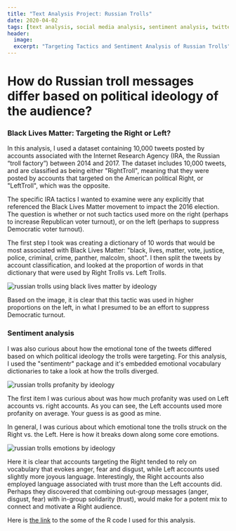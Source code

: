 ```yaml
---
title: "Text Analysis Project: Russian Trolls"
date: 2020-04-02
tags: [text analysis, social media analysis, sentiment analysis, twitter]
header:
  image:
  excerpt: "Targeting Tactics and Sentiment Analysis of Russian Trolls"
---
```


# How do Russian troll messages differ based on political ideology of the audience?

### Black Lives Matter: Targeting the Right or Left?

In this analysis, I used a dataset containing 10,000 tweets posted by accounts
associated with the Internet Research Agency (IRA, the Russian “troll factory”) between 2014 and 2017.  The dataset includes 10,000 tweets, and are classified as
being either "RightTroll", meaning that they were posted by accounts that targeted on the American political Right, or "LeftTroll", which was the opposite.

The specific IRA tactics I wanted to examine were any explicitly that referenced the Black Lives Matter movement to impact the 2016 election. The question is whether or not such tactics used more on the right (perhaps to increase Republican voter turnout), or on the left (perhaps to suppress Democratic voter turnout).

The first step I took was creating a dictionary of 10 words that would be most associated with Black Lives Matter: "black, lives, matter, vote, justice, police, criminal, crime, panther, malcolm, shoot". I then split the tweets by account classification, and looked at the proportion of words in that dictionary that were used by Right Trolls vs. Left Trolls.

<img src="{{ site.url }}{{ site.baseurl }}/images/trolltarget.png" alt="russian trolls using black lives matter by ideology">

Based on the image, it is clear that this tactic was used in higher proportions on the left, in what I presumed to be an effort to suppress Democratic turnout.

### Sentiment analysis

I was also curious about how the emotional tone of the tweets differed based on which political ideology the trolls were targeting. For this analysis, I used the "sentimentr" package and it's embedded emotional vocabulary dictionaries to take a look at how the trolls diverged.

<img src="{{ site.url }}{{ site.baseurl }}/images/trollprofanity.png" alt="russian trolls profanity by ideology">

The first item I was curious about was how much profanity was used on Left accounts vs. right accounts. As you can see, the Left accounts used more profanity on average. Your guess is as good as mine.

In general, I was curious about which emotional tone the trolls struck on the Right vs. the Left. Here is how it breaks down along some core emotions.

<img src="{{ site.url }}{{ site.baseurl }}/images/trollemotions.png" alt="russian trolls emotions by ideology">

Here it is clear that accounts targeting the Right tended to rely on vocabulary that evokes anger, fear and disgust, while Left accounts used slightly more joyous language. Interestingly, the Right accounts also employed language associated with trust more than the Left accounts did. Perhaps they discovered that combining out-group messages (anger, disgust, fear) with in-group solidarity (trust), would make for a potent mix to connect and motivate a Right audience.


Here is [the link](https://github.com/KevinEduardoKarl/text-analysis/blob/master/Sentiment%20Analysis%20of%20Russian%20Trolls.R) to the some of the R code I used for this analysis.
